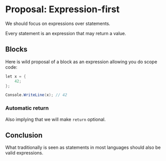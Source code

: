 # Proposal: Expression-first

We should focus on expressions over statements.

Every statement is an expression that may return a value.

## Blocks

Here is wild proposal of a block as an expression allowing you do scope code:

```c#
let x = {
    42; 
};

Console.WriteLine(x); // 42
```

### Automatic return

Also implying that we will make ``return`` optional.

## Conclusion

What traditionally is seen as statements in most languages should also be valid expressions.